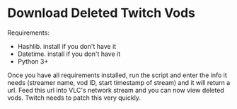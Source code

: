 # Download Deleted Twitch Vods

Requirements:
- Hashlib. install if you don't have it
- Datetime. install if you don't have it
- Python 3+
 

Once you have all requirements installed, run the script and enter the info it needs (streamer name, vod ID, start timestamp of stream) and it will return a url. Feed this url into VLC's network stream 
and you can now view deleted vods. Twitch needs to patch this very quickly.

